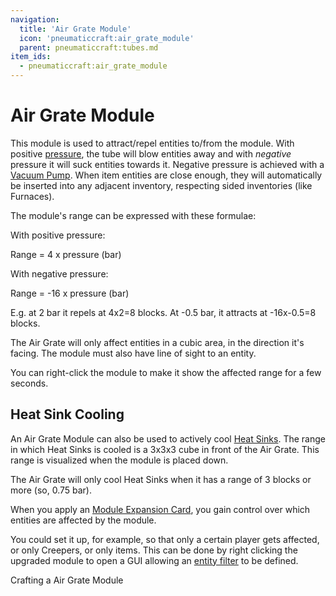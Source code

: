 ```yaml
---
navigation:
  title: 'Air Grate Module'
  icon: 'pneumaticcraft:air_grate_module'
  parent: pneumaticcraft:tubes.md
item_ids:
  - pneumaticcraft:air_grate_module
---
```


# Air Grate Module

This module is used to attract/repel entities to/from the module. With positive [pressure](../base_concepts/pressure.md), the tube will blow entities away and with _negative_ pressure it will suck entities towards it. Negative pressure is achieved with a [Vacuum Pump](../machines/vacuum_pump.md). When item entities are close enough, they will automatically be inserted into any adjacent inventory, respecting sided inventories (like Furnaces).

The module's range can be expressed with these formulae:

With positive pressure:

<Color id='dark_green'>Range = 4 x pressure (bar)</Color>

With negative pressure:

<Color id='dark_green'>Range = -16 x pressure (bar)</Color>

E.g. at 2 bar it repels at 4x2=8 blocks. At -0.5 bar, it attracts at -16x-0.5=8 blocks.

The Air Grate will only affect entities in a cubic area, in the direction it's facing. The module must also have line of sight to an entity.

You can right-click the module to make it show the affected range for a few seconds.

<a name="active_cooling"></a>

## Heat Sink Cooling

An Air Grate Module can also be used to actively cool [Heat Sinks](../machines/heat_sink.md). The range in which Heat Sinks is cooled is a 3x3x3 cube in front of the Air Grate. This range is visualized when the module is placed down.

The Air Grate will only cool Heat Sinks when it has a range of 3 blocks or more (so, 0.75 bar).

<ItemImage id="pneumaticcraft:module_expansion_card" />

When you apply an [Module Expansion Card](./module_expansion_card.md), you gain control over which entities are affected by the module.

You could set it up, for example, so that only a certain player gets affected, or only Creepers, or only items. This can be done by right clicking the upgraded module to open a GUI allowing an [entity filter](../base_concepts/entity_filter.md) to be defined.

Crafting a Air Grate Module

<Recipe id="pneumaticcraft:air_grate_module" />
